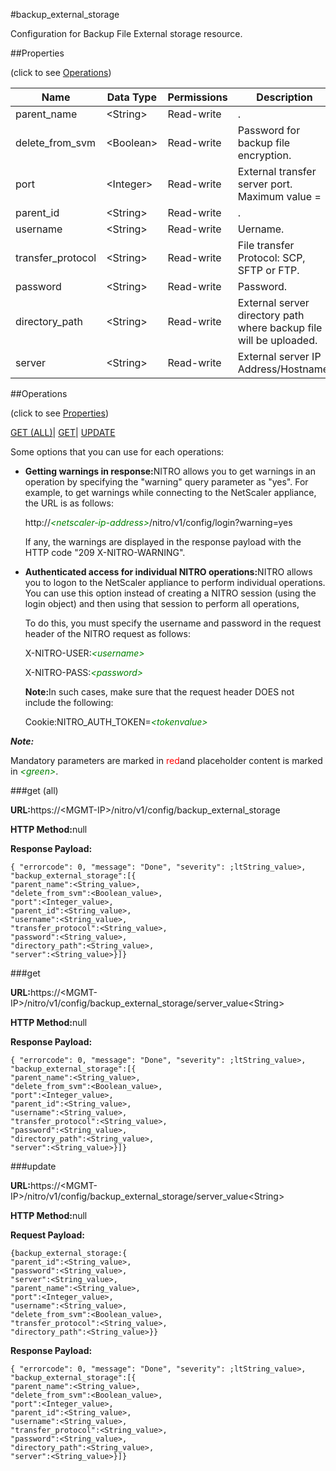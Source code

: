 #backup_external_storage

Configuration for Backup File External storage resource.


##Properties 
<span>(click to see [Operations](#opera))</span>


<table><thead><tr><th>Name</th><th>Data Type</th><th>Permissions</th><th>Description</th></tr></thead><tbody><tr><td>parent_name</td><td>&lt;String></td><td>Read-write</td><td>.</td></tr><tr><td>delete_from_svm</td><td>&lt;Boolean></td><td>Read-write</td><td>Password for backup file encryption.</td></tr><tr><td>port</td><td>&lt;Integer></td><td>Read-write</td><td>External transfer server port.<br>Maximum value =</td></tr><tr><td>parent_id</td><td>&lt;String></td><td>Read-write</td><td>.</td></tr><tr><td>username</td><td>&lt;String></td><td>Read-write</td><td>Uername.</td></tr><tr><td>transfer_protocol</td><td>&lt;String></td><td>Read-write</td><td>File transfer Protocol: SCP, SFTP or FTP.</td></tr><tr><td>password</td><td>&lt;String></td><td>Read-write</td><td>Password.</td></tr><tr><td>directory_path</td><td>&lt;String></td><td>Read-write</td><td>External server directory path where backup file will be uploaded.</td></tr><tr><td>server</td><td>&lt;String></td><td>Read-write</td><td>External server IP Address/Hostname.</td></tr></tbody></table>
##Operations 
<span>(click to see [Properties](#prope))</span>


[GET (ALL)](#get-)| [GET]()| [UPDATE](#u)


Some options that you can use for each operations:
<ul><li><p><b>Getting warnings in response:</b>NITRO allows you to get warnings in an operation by specifying the "warning" query parameter as "yes". For example, to get warnings while connecting to the NetScaler appliance, the URL is as follows:</p><p>http://<span style="color:green;font-style:italic;">&lt;netscaler-ip-address&gt;</span>/nitro/v1/config/login?warning=yes</p><p>If any, the warnings are displayed in the response payload with the HTTP code "209 X-NITRO-WARNING".</p></li><li><p><b>Authenticated access for individual NITRO operations:</b>NITRO allows you to logon to the NetScaler appliance to perform individual operations. You can use this option instead of creating a NITRO session (using the login object) and then using that session to perform all operations,</p><p>To do this, you must specify the username and password in the request header of the NITRO request as follows:</p><p>X-NITRO-USER:<span style="color:green;font-style:italic;">&lt;username&gt;</span></p><p>X-NITRO-PASS:<span style="color:green;font-style:italic;">&lt;password&gt;</span></p><p><b>Note:</b>In such cases, make sure that the request header DOES not include the following:</p><p>Cookie:NITRO_AUTH_TOKEN=<span style="color:green;font-style:italic;">&lt;tokenvalue&gt;</span></p></li></ul>



***Note:*** 
Mandatory parameters are marked in <span style="color:#FF0000;">red</span>and placeholder content is marked in <span style="color:green;font-style:italic">&lt;green&gt;</span>.

###get (all)



<b>URL:</b>https://&lt;MGMT-IP&gt;/nitro/v1/config/backup_external_storage
<b>HTTP Method:</b>null
<b>Response Payload: </b>```{ "errorcode": 0, "message": "Done", "severity": ;ltString_value>, "backup_external_storage":[{"parent_name":<String_value>,"delete_from_svm":<Boolean_value>,"port":<Integer_value>,"parent_id":<String_value>,"username":<String_value>,"transfer_protocol":<String_value>,"password":<String_value>,"directory_path":<String_value>,"server":<String_value>}]}```



###get



<b>URL:</b>https://&lt;MGMT-IP&gt;/nitro/v1/config/backup_external_storage/server_value&lt;String&gt;
<b>HTTP Method:</b>null
<b>Response Payload: </b>```{ "errorcode": 0, "message": "Done", "severity": ;ltString_value>, "backup_external_storage":[{"parent_name":<String_value>,"delete_from_svm":<Boolean_value>,"port":<Integer_value>,"parent_id":<String_value>,"username":<String_value>,"transfer_protocol":<String_value>,"password":<String_value>,"directory_path":<String_value>,"server":<String_value>}]}```



###update



<b>URL:</b>https://&lt;MGMT-IP&gt;/nitro/v1/config/backup_external_storage/server_value&lt;String&gt;
<b>HTTP Method:</b>null
<b>Request Payload: </b>```{backup_external_storage:{"parent_id":<String_value>,"password":<String_value>,"server":<String_value>,"parent_name":<String_value>,"port":<Integer_value>,"username":<String_value>,"delete_from_svm":<Boolean_value>,"transfer_protocol":<String_value>,"directory_path":<String_value>}}```
<b>Response Payload: </b>```{ "errorcode": 0, "message": "Done", "severity": ;ltString_value>, "backup_external_storage":[{"parent_name":<String_value>,"delete_from_svm":<Boolean_value>,"port":<Integer_value>,"parent_id":<String_value>,"username":<String_value>,"transfer_protocol":<String_value>,"password":<String_value>,"directory_path":<String_value>,"server":<String_value>}]}```



